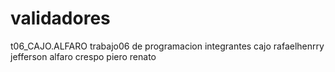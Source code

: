 # validadores
t06_CAJO.ALFARO
trabajo06 de programacion
integrantes
cajo rafaelhenrry jefferson
alfaro crespo piero renato
